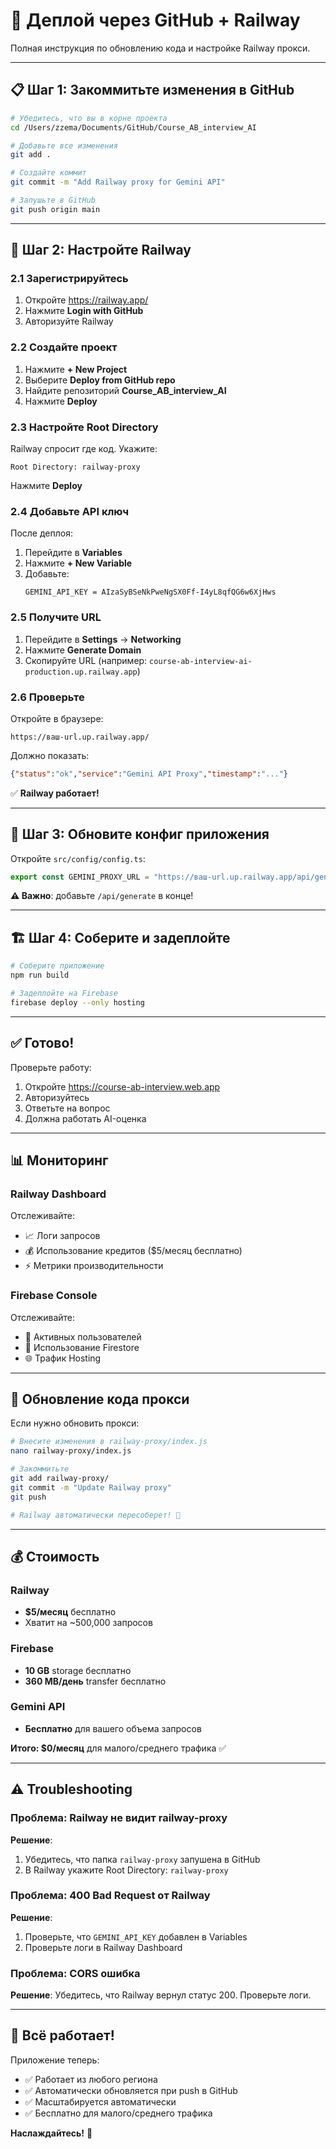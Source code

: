 # 🚀 Деплой через GitHub + Railway

Полная инструкция по обновлению кода и настройке Railway прокси.

---

## 📋 Шаг 1: Закоммитьте изменения в GitHub

```bash
# Убедитесь, что вы в корне проекта
cd /Users/zzema/Documents/GitHub/Course_AB_interview_AI

# Добавьте все изменения
git add .

# Создайте коммит
git commit -m "Add Railway proxy for Gemini API"

# Запушьте в GitHub
git push origin main
```

---

## 🚂 Шаг 2: Настройте Railway

### 2.1 Зарегистрируйтесь

1. Откройте https://railway.app/
2. Нажмите **Login with GitHub**
3. Авторизуйте Railway

### 2.2 Создайте проект

1. Нажмите **+ New Project**
2. Выберите **Deploy from GitHub repo**
3. Найдите репозиторий **Course_AB_interview_AI**
4. Нажмите **Deploy**

### 2.3 Настройте Root Directory

Railway спросит где код. Укажите:

```
Root Directory: railway-proxy
```

Нажмите **Deploy**

### 2.4 Добавьте API ключ

После деплоя:

1. Перейдите в **Variables**
2. Нажмите **+ New Variable**
3. Добавьте:
   ```
   GEMINI_API_KEY = AIzaSyBSeNkPweNgSX0Ff-I4yL8qfQG6w6XjHws
   ```

### 2.5 Получите URL

1. Перейдите в **Settings** → **Networking**
2. Нажмите **Generate Domain**
3. Скопируйте URL (например: `course-ab-interview-ai-production.up.railway.app`)

### 2.6 Проверьте

Откройте в браузере:
```
https://ваш-url.up.railway.app/
```

Должно показать:
```json
{"status":"ok","service":"Gemini API Proxy","timestamp":"..."}
```

✅ **Railway работает!**

---

## 🔧 Шаг 3: Обновите конфиг приложения

Откройте `src/config/config.ts`:

```typescript
export const GEMINI_PROXY_URL = "https://ваш-url.up.railway.app/api/generate";
```

**⚠️ Важно**: добавьте `/api/generate` в конце!

---

## 🏗️ Шаг 4: Соберите и задеплойте

```bash
# Соберите приложение
npm run build

# Задеплойте на Firebase
firebase deploy --only hosting
```

---

## ✅ Готово!

Проверьте работу:

1. Откройте https://course-ab-interview.web.app
2. Авторизуйтесь
3. Ответьте на вопрос
4. Должна работать AI-оценка

---

## 📊 Мониторинг

### Railway Dashboard

Отслеживайте:
- 📈 Логи запросов
- 💰 Использование кредитов ($5/месяц бесплатно)
- ⚡ Метрики производительности

### Firebase Console

Отслеживайте:
- 👥 Активных пользователей
- 💾 Использование Firestore
- 🌐 Трафик Hosting

---

## 🔄 Обновление кода прокси

Если нужно обновить прокси:

```bash
# Внесите изменения в railway-proxy/index.js
nano railway-proxy/index.js

# Закоммитьте
git add railway-proxy/
git commit -m "Update Railway proxy"
git push

# Railway автоматически пересоберет! 🎉
```

---

## 💰 Стоимость

### Railway
- **$5/месяц** бесплатно
- Хватит на ~500,000 запросов

### Firebase
- **10 GB** storage бесплатно
- **360 MB/день** transfer бесплатно

### Gemini API
- **Бесплатно** для вашего объема запросов

**Итого: $0/месяц** для малого/среднего трафика ✅

---

## ⚠️ Troubleshooting

### Проблема: Railway не видит railway-proxy

**Решение**: 
1. Убедитесь, что папка `railway-proxy` запушена в GitHub
2. В Railway укажите Root Directory: `railway-proxy`

### Проблема: 400 Bad Request от Railway

**Решение**:
1. Проверьте, что `GEMINI_API_KEY` добавлен в Variables
2. Проверьте логи в Railway Dashboard

### Проблема: CORS ошибка

**Решение**: Убедитесь, что Railway вернул статус 200. Проверьте логи.

---

## 🎉 Всё работает!

Приложение теперь:
- ✅ Работает из любого региона
- ✅ Автоматически обновляется при push в GitHub
- ✅ Масштабируется автоматически
- ✅ Бесплатно для малого/среднего трафика

**Наслаждайтесь!** 🚀

